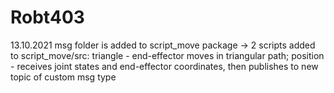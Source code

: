 # Robt403
13.10.2021 msg folder is added to script_move package
-> 2 scripts added to script_move/src: triangle - end-effector moves in triangular path; position - receives joint states and end-effector coordinates, then publishes to new topic of custom msg type            

